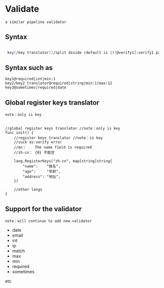 
# Validate

`a similar pipeline validator`

## Syntax

 ``` bash

  key[/key translator][/split divide (default is |)]@verify1[:verify1 param]|verify2

 ```

## Syntax such as 

>
    key1@required|int|min:1     
    key2/key2_translator@required|string|min:1|max:12      
    key3@sometimes|required|date      

## Global register keys translator

` note：only is key `

``` golang 

//global register keys translator //note：only is key
func init() { 
    //register keys translator //note：is key
    //suck as:verify error
    //en：    The name field is required
    //zh-cn： {0} 不能空 

    lang.RegisterKeys("zh-cn", map[string]string{
	    "name":    "姓名",
	    "age":     "年龄",
	    "address": "地址",
    })

    //other langs 
}

```

## Support for the validator 

` note：will continue to add new validator `

 - date
 - email
 - int
 - ip
 - match
 - max
 - min
 - required
 - sometimes 

 etc